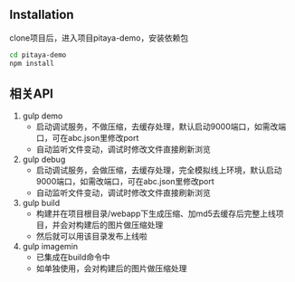 ## Installation
clone项目后，进入项目pitaya-demo，安装依赖包

```bash
cd pitaya-demo
npm install 
```
##	相关API
1.	gulp demo
	*	启动调试服务，不做压缩，去缓存处理，默认启动9000端口，如需改端口，可在abc.json里修改port
	*	自动监听文件变动，调试时修改文件直接刷新浏览
2.	gulp debug
	*	启动调试服务，会做压缩，去缓存处理，完全模拟线上环境，默认启动9000端口，如需改端口，可在abc.json里修改port
	*	自动监听文件变动，调试时修改文件直接刷新浏览
3.	gulp build
	*	构建并在项目根目录/webapp下生成压缩、加md5去缓存后完整上线项目，并会对构建后的图片做压缩处理
	*	然后就可以用该目录发布上线啦
4.  gulp imagemin
	*   已集成在build命令中
	*	如单独使用，会对构建后的图片做压缩处理